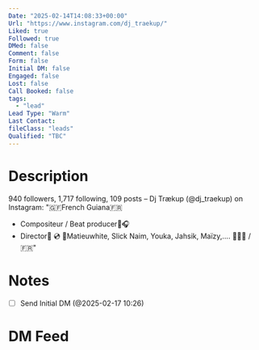 ```yaml
---
Date: "2025-02-14T14:08:33+00:00"
Url: "https://www.instagram.com/dj_traekup/"
Liked: true
Followed: true
DMed: false
Comment: false
Form: false
Initial DM: false
Engaged: false
Lost: false
Call Booked: false
tags:
  - "lead"
Lead Type: "Warm"
Last Contact:
fileClass: "leads"
Qualified: "TBC"
---
```

# Description
940 followers, 1,717 following, 109 posts – Dj Trækup (@dj_traekup) on Instagram: "🇬🇫French Guiana🇫🇷
- Compositeur / Beat producer🎹🎧 
- Director🎥
💿 🎤Matieuwhite, Slick Naim, Youka, Jahsik, Maïzy,….
📍🇬🇫 / 🇫🇷"
# Notes
- [ ] Send Initial DM (@2025-02-17 10:26)
# DM Feed